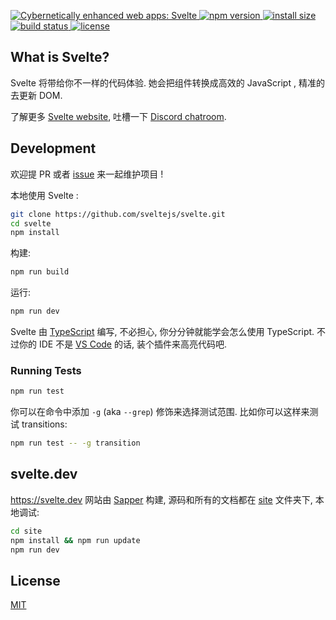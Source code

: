 <p>
  <a href="https://svelte.dev">
	<img alt="Cybernetically enhanced web apps: Svelte" src="https://svelte-assets.surge.sh/banner.png">
  </a>

  <a href="https://www.npmjs.com/package/svelte">
    <img src="https://img.shields.io/npm/v/svelte.svg" alt="npm version">
  </a>

  <a href="https://packagephobia.now.sh/result?p=svelte">
    <img src="https://packagephobia.now.sh/badge?p=svelte" alt="install size">
  </a>

  <a href="https://travis-ci.org/sveltejs/svelte">
    <img src="https://api.travis-ci.org/sveltejs/svelte.svg?branch=master"
         alt="build status">
  </a>

  <a href="https://github.com/sveltejs/svelte/blob/master/LICENSE">
    <img src="https://img.shields.io/npm/l/svelte.svg" alt="license">
  </a>
</p>


## What is Svelte?

Svelte 将带给你不一样的代码体验. 她会把组件转换成高效的 JavaScript , 精准的去更新 DOM.

了解更多 [Svelte website](https://svelte.dev), 吐槽一下 [Discord chatroom](https://svelte.dev/chat).


## Development

欢迎提 PR 或者 [issue](https://github.com/sveltejs/svelte/issues?q=is%3Aissue+is%3Aopen+sort%3Aupdated-desc) 来一起维护项目 !

本地使用 Svelte :

```bash
git clone https://github.com/sveltejs/svelte.git
cd svelte
npm install
```

构建:

```bash
npm run build
```

运行:

```bash
npm run dev
```

Svelte 由 [TypeScript](https://www.typescriptlang.org/) 编写, 不必担心, 你分分钟就能学会怎么使用 TypeScript. 不过你的 IDE 不是 [VS Code](https://code.visualstudio.com/) 的话, 装个插件来高亮代码吧.


### Running Tests

```bash
npm run test
```

你可以在命令中添加 `-g` (aka `--grep`) 修饰来选择测试范围. 比如你可以这样来测试 transitions:

```bash
npm run test -- -g transition
```


## svelte.dev

https://svelte.dev 网站由 [Sapper](https://sapper.svelte.dev) 构建, 源码和所有的文档都在 [site](site) 文件夹下, 本地调试:

```bash
cd site
npm install && npm run update
npm run dev
```


## License

[MIT](LICENSE)

